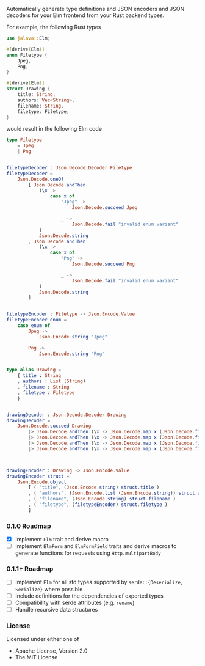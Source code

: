 Automatically generate type definitions and JSON encoders and JSON decoders for your Elm frontend from your Rust backend types.

For example, the following Rust types
```rust
use jalava::Elm;

#[derive(Elm)]
enum Filetype {
    Jpeg,
    Png,
}

#[derive(Elm)]
struct Drawing {
    title: String,
    authors: Vec<String>,
    filename: String,
    filetype: Filetype,
}
```
would result in the following Elm code
```elm
type Filetype
    = Jpeg
    | Png


filetypeDecoder : Json.Decode.Decoder Filetype
filetypeDecoder =
    Json.Decode.oneOf
        [ Json.Decode.andThen
            (\x ->
                case x of
                    "Jpeg" ->
                        Json.Decode.succeed Jpeg

                    _ ->
                        Json.Decode.fail "invalid enum variant"
            )
            Json.Decode.string
        , Json.Decode.andThen
            (\x ->
                case x of
                    "Png" ->
                        Json.Decode.succeed Png

                    _ ->
                        Json.Decode.fail "invalid enum variant"
            )
            Json.Decode.string
        ]


filetypeEncoder : Filetype -> Json.Encode.Value
filetypeEncoder enum =
    case enum of
        Jpeg ->
            Json.Encode.string "Jpeg"

        Png ->
            Json.Encode.string "Png"


type alias Drawing =
    { title : String
    , authors : List (String)
    , filename : String
    , filetype : Filetype
    }


drawingDecoder : Json.Decode.Decoder Drawing
drawingDecoder =
    Json.Decode.succeed Drawing
        |> Json.Decode.andThen (\x -> Json.Decode.map x (Json.Decode.field "title" (Json.Decode.string)))
        |> Json.Decode.andThen (\x -> Json.Decode.map x (Json.Decode.field "authors" (Json.Decode.list (Json.Decode.string))))
        |> Json.Decode.andThen (\x -> Json.Decode.map x (Json.Decode.field "filename" (Json.Decode.string)))
        |> Json.Decode.andThen (\x -> Json.Decode.map x (Json.Decode.field "filetype" (filetypeDecoder)))



drawingEncoder : Drawing -> Json.Encode.Value
drawingEncoder struct =
    Json.Encode.object
        [ ( "title", (Json.Encode.string) struct.title )
        , ( "authors", (Json.Encode.list (Json.Encode.string)) struct.authors )
        , ( "filename", (Json.Encode.string) struct.filename )
        , ( "filetype", (filetypeEncoder) struct.filetype )
        ]
```

### 0.1.0 Roadmap
- [x] Implement `Elm` trait and derive macro
- [ ] Implement `ElmForm` and `ElmFormField` traits and derive macros to generate functions for requests using `Http.multipartBody`

### 0.1.1+ Roadmap
- [ ] Implement `Elm` for all std types supported by `serde::{Deserialize, Serialize}` where possible
- [ ] Include definitions for the dependencies of exported types
- [ ] Compatibility with serde attributes (e.g. `rename`)
- [ ] Handle recursive data structures

### License
Licensed under either one of
- Apache License, Version 2.0
- The MIT License
